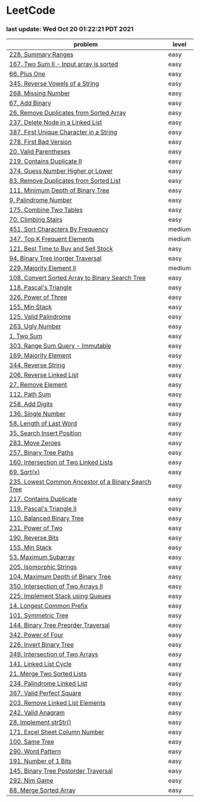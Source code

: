 # LeetCode 
### last update: Wed Oct 20 01:22:21 PDT 2021
| problem | level|
|-|-|
| [ 228. Summary Ranges ](./summary-ranges/README.md) |  easy |
| [ 167. Two Sum II - Input array is sorted ](./two-sum-ii-input-array-is-sorted/README.md) |  easy |
| [ 66. Plus One ](./plus-one/README.md) |  easy |
| [ 345. Reverse Vowels of a String ](./reverse-vowels-of-a-string/README.md) |  easy |
| [ 268. Missing Number ](./missing-number/README.md) |  easy |
| [ 67. Add Binary ](./add-binary/README.md) |  easy |
| [ 26. Remove Duplicates from Sorted Array ](./remove-duplicates-from-sorted-array/README.md) |  easy |
| [ 237. Delete Node in a Linked List ](./delete-node-in-a-linked-list/README.md) |  easy |
| [ 387. First Unique Character in a String ](./first-unique-character-in-a-string/README.md) |  easy |
| [ 278. First Bad Version ](./first-bad-version/README.md) |  easy |
| [ 20. Valid Parentheses ](./valid-parentheses/README.md) |  easy |
| [ 219. Contains Duplicate II ](./contains-duplicate-ii/README.md) |  easy |
| [ 374. Guess Number Higher or Lower ](./guess-number-higher-or-lower/README.md) |  easy |
| [ 83. Remove Duplicates from Sorted List ](./remove-duplicates-from-sorted-list/README.md) |  easy |
| [ 111. Minimum Depth of Binary Tree ](./minimum-depth-of-binary-tree/README.md) |  easy |
| [ 9. Palindrome Number ](./palindrome-number/README.md) |  easy |
| [ 175. Combine Two Tables ](./combine-two-tables/README.md) |  easy |
| [ 70. Climbing Stairs ](./climbing-stairs/README.md) |  easy |
| [ 451. Sort Characters By Frequency ](./sort-characters-by-frequency/README.md) |  medium |
| [ 347. Top K Frequent Elements ](./top-k-frequent-elements/README.md) |  medium |
| [ 121. Best Time to Buy and Sell Stock ](./best-time-to-buy-and-sell-stock/README.md) |  easy |
| [ 94. Binary Tree Inorder Traversal ](./binary-tree-inorder-traversal/README.md) |  easy |
| [ 229. Majority Element II ](./majority-element-ii/README.md) |  medium |
| [ 108. Convert Sorted Array to Binary Search Tree ](./convert-sorted-array-to-binary-search-tree/README.md) |  easy |
| [ 118. Pascal's Triangle ](./pascals-triangle/README.md) |  easy |
| [ 326. Power of Three ](./power-of-three/README.md) |  easy |
| [ 155. Min Stack ](./min-stack/README.md) |  easy |
| [ 125. Valid Palindrome ](./valid-palindrome/README.md) |  easy |
| [ 263. Ugly Number ](./ugly-number/README.md) |  easy |
| [ 1. Two Sum ](./two-sum/README.md) |  easy |
| [ 303. Range Sum Query - Immutable ](./range-sum-query-immutable/README.md) |  easy |
| [ 169. Majority Element ](./majority-element/README.md) |  easy |
| [ 344. Reverse String ](./reverse-string/README.md) |  easy |
| [ 206. Reverse Linked List ](./reverse-linked-list/README.md) |  easy |
| [ 27. Remove Element ](./remove-element/README.md) |  easy |
| [ 112. Path Sum ](./path-sum/README.md) |  easy |
| [ 258. Add Digits ](./add-digits/README.md) |  easy |
| [ 136. Single Number ](./single-number/README.md) |  easy |
| [ 58. Length of Last Word ](./length-of-last-word/README.md) |  easy |
| [ 35. Search Insert Position ](./search-insert-position/README.md) |  easy |
| [ 283. Move Zeroes ](./move-zeroes/README.md) |  easy |
| [ 257. Binary Tree Paths ](./binary-tree-paths/README.md) |  easy |
| [ 160. Intersection of Two Linked Lists ](./intersection-of-two-linked-lists/README.md) |  easy |
| [ 69. Sqrt(x) ](./sqrtx/README.md) |  easy |
| [ 235. Lowest Common Ancestor of a Binary Search Tree ](./lowest-common-ancestor-of-a-binary-search-tree/README.md) |  easy |
| [ 217. Contains Duplicate ](./contains-duplicate/README.md) |  easy |
| [ 119. Pascal's Triangle II ](./pascals-triangle-ii/README.md) |  easy |
| [ 110. Balanced Binary Tree ](./balanced-binary-tree/README.md) |  easy |
| [ 231. Power of Two ](./power-of-two/README.md) |  easy |
| [ 190. Reverse Bits ](./reverse-bits/README.md) |  easy |
| [ 155. Min Stack ](./excel-sheet-column-title/README.md) |  easy |
| [ 53. Maximum Subarray ](./maximum-subarray/README.md) |  easy |
| [ 205. Isomorphic Strings ](./isomorphic-strings/README.md) |  easy |
| [ 104. Maximum Depth of Binary Tree ](./maximum-depth-of-binary-tree/README.md) |  easy |
| [ 350. Intersection of Two Arrays II ](./intersection-of-two-arrays-ii/README.md) |  easy |
| [ 225. Implement Stack using Queues ](./implement-stack-using-queues/README.md) |  easy |
| [ 14. Longest Common Prefix ](./longest-common-prefix/README.md) |  easy |
| [ 101. Symmetric Tree ](./symmetric-tree/README.md) |  easy |
| [ 144. Binary Tree Preorder Traversal ](./binary-tree-preorder-traversal/README.md) |  easy |
| [ 342. Power of Four ](./power-of-four/README.md) |  easy |
| [ 226. Invert Binary Tree ](./invert-binary-tree/README.md) |  easy |
| [ 349. Intersection of Two Arrays ](./intersection-of-two-arrays/README.md) |  easy |
| [ 141. Linked List Cycle ](./linked-list-cycle/README.md) |  easy |
| [ 21. Merge Two Sorted Lists ](./merge-two-sorted-lists/README.md) |  easy |
| [ 234. Palindrome Linked List ](./palindrome-linked-list/README.md) |  easy |
| [ 367. Valid Perfect Square ](./valid-perfect-square/README.md) |  easy |
| [ 203. Remove Linked List Elements ](./remove-linked-list-elements/README.md) |  easy |
| [ 242. Valid Anagram ](./valid-anagram/README.md) |  easy |
| [ 28. Implement strStr() ](./implement-strstr/README.md) |  easy |
| [ 171. Excel Sheet Column Number ](./excel-sheet-column-number/README.md) |  easy |
| [ 100. Same Tree ](./same-tree/README.md) |  easy |
| [ 290. Word Pattern ](./word-pattern/README.md) |  easy |
| [ 191. Number of 1 Bits ](./number-of-1-bits/README.md) |  easy |
| [ 145. Binary Tree Postorder Traversal ](./binary-tree-postorder-traversal/README.md) |  easy |
| [ 292. Nim Game ](./nim-game/README.md) |  easy |
| [ 88. Merge Sorted Array ](./merge-sorted-array/README.md) |  easy |
